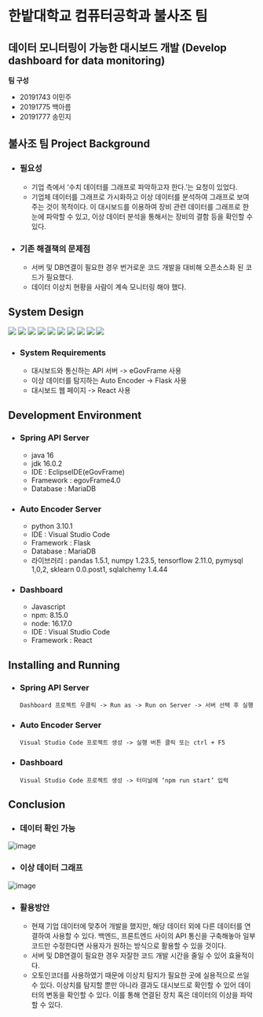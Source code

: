 # 한밭대학교 컴퓨터공학과 불사조 팀

## **데이터 모니터링이 가능한 대시보드 개발 (Develop dashboard for data monitoring)**

**팀 구성**

- 20191743 이민주
- 20191775 백아름
- 20191777 송민지

## 불사조 팀 Project Background

- ### 필요성

  - 기업 측에서 ‘수치 데이터를 그래프로 파악하고자 한다.’는 요청이 있었다.
  - 기업체 데이터를 그래프로 가시화하고 이상 데이터를 분석하여 그래프로 보여주는 것이 목적이다. 이 대시보드를 이용하여 장비 관련 데이터를 그래프로 한 눈에 파악할 수 있고, 이상 데이터 분석을 통해서는 장비의 결함 등을 확인할 수 있다.

- ### 기존 해결책의 문제점
  - 서버 및 DB연결이 필요한 경우 번거로운 코드 개발을 대비해 오픈소스화 된 코드가 필요했다.
  - 데이터 이상치 현황을 사람이 계속 모니터링 해야 했다.

## System Design

<div>
<img src="https://img.shields.io/badge/JAVA-007396?style=for-the-badge&logo=java&logoColor=white">
<img src="https://img.shields.io/badge/Spring-6DB33F?style=for-the-badge&logo=Spring&logoColor=white">
<img src="https://img.shields.io/badge/apache tomcat-F8DC75?style=for-the-badge&logo=apachetomcat&logoColor=white">
<img src="https://img.shields.io/badge/mariaDB-003545?style=for-the-badge&logo=mariaDB&logoColor=white">
<img src="https://img.shields.io/badge/html-E34F26?style=for-the-badge&logo=html5&logoColor=white">
<img src="https://img.shields.io/badge/css-1572B6?style=for-the-badge&logo=css3&logoColor=white">
<img src="https://img.shields.io/badge/Javascript-F7DF1E?style=for-the-badge&logo=Javascript&logoColor=white">
<img src="https://img.shields.io/badge/React-61DAFB?style=for-the-badge&logo=React&logoColor=white">
<img src="https://img.shields.io/badge/Python-3776AB?style=for-the-badge&logo=Python&logoColor=white">
<img src="https://img.shields.io/badge/Flask-000000?style=for-the-badge&logo=Flask&logoColor=white">
</div>

- ### System Requirements

  - 대시보드와 통신하는 API 서버 -> eGovFrame 사용
  - 이상 데이터를 탐지하는 Auto Encoder -> Flask 사용
  - 대시보드 웹 페이지 -> React 사용

## Development Environment
 - ### Spring API Server
   - java 16
   - jdk 16.0.2
   - IDE : EclipseIDE(eGovFrame)
   - Framework : egovFrame4.0
   - Database : MariaDB 
   
- ### Auto Encoder Server
   - python 3.10.1
   - IDE : Visual Studio Code
   - Framework : Flask
   - Database : MariaDB 
   - 라이브러리 : pandas 1.5.1, numpy 1.23.5, tensorflow 2.11.0, pymysql 1,0,2, sklearn 0.0.post1, sqlalchemy 1.4.44

- ### Dashboard
   - Javascript
   - npm: 8.15.0
   - node: 16.17.0
   - IDE : Visual Studio Code
   - Framework : React  


## Installing and Running

- ### Spring API Server

  `Dashboard 프로젝트 우클릭 -> Run as -> Run on Server -> 서버 선택 후 실행`

- ### Auto Encoder Server

  `Visual Studio Code 프로젝트 생성 -> 실행 버튼 클릭 또는 ctrl + F5`

- ### Dashboard
  `Visual Studio Code 프로젝트 생성 -> 터미널에 ‘npm run start’ 입력`

## Conclusion

- ### 데이터 확인 가능
![image](https://user-images.githubusercontent.com/69198709/205867843-c337b8d1-9699-432b-9336-930648cb2336.png)

- ### 이상 데이터 그래프
![image](https://user-images.githubusercontent.com/69198709/205867904-d6b54a4d-4b70-4830-8c86-c195942fcc3d.png)

- ### 활용방안

  - 현재 기업 데이터에 맞추어 개발을 했지만, 해당 데이터 외에 다른 데이터를 연결하여 사용할 수 있다. 백엔드, 프론트엔드 사이의 API 통신을 구축해놓아 일부 코드만 수정한다면 사용자가 원하는 방식으로 활용할 수 있을 것이다.
  - 서버 및 DB연결이 필요한 경우 자잘한 코드 개발 시간을 줄일 수 있어 효율적이다.
  - 오토인코더를 사용하였기 때문에 이상치 탐지가 필요한 곳에 실용적으로 쓰일 수 있다. 이상치를 탐지할 뿐만 아니라 결과도 대시보드로 확인할 수 있어 데이터의 변동을 확인할 수 있다. 이를 통해 연결된 장치 혹은 데이터의 이상을 파악할 수 있다.
